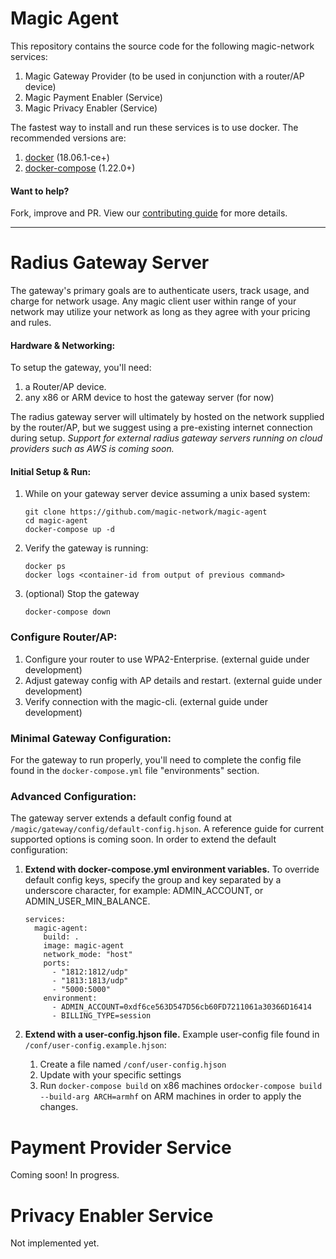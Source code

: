 # Magic Agent

This repository contains the source code for the following magic-network services:

1. Magic Gateway Provider (to be used in conjunction with a router/AP device)
1. Magic Payment Enabler (Service)
1. Magic Privacy Enabler (Service)

The fastest way to install and run these services is to use docker.  The recommended versions are: 
1. [docker](https://www.docker.com/get-started) (18.06.1-ce+)
1. [docker-compose](https://docs.docker.com/compose/install/) (1.22.0+)

#### Want to help?
Fork, improve and PR. View our [contributing guide](https://github.com/magic-network/magic-agent/blob/master/CONTRIBUTING.md) 
for more details.

---

# Radius Gateway Server    

The gateway's primary goals are to authenticate users, track usage, and charge for network usage. Any magic client user 
within range of your network may utilize your network as long as they agree with your pricing and rules.

#### Hardware & Networking:

To setup the gateway, you'll need:

1. a Router/AP device.
1. any x86 or ARM device to host the gateway server (for now)

The radius gateway server will ultimately by hosted on the network supplied by the router/AP, but we suggest 
using a pre-existing internet connection during setup. *Support for external radius gateway servers running on cloud providers such as AWS is
coming soon.*

#### Initial Setup & Run:

1. While on your gateway server device assuming a unix based system:
    ```
    git clone https://github.com/magic-network/magic-agent
    cd magic-agent
    docker-compose up -d
    ```

1. Verify the gateway is running:
    ```
    docker ps
    docker logs <container-id from output of previous command>
    ```
    
1. (optional) Stop the gateway
    ```
    docker-compose down
    ```

### Configure Router/AP:
1. Configure your router to use WPA2-Enterprise. (external guide under development)
1. Adjust gateway config with AP details and restart. (external guide under development)
1. Verify connection with the magic-cli. (external guide under development)

### Minimal Gateway Configuration:
For the gateway to run properly, you'll need to complete the config file found in the `docker-compose.yml` file 
"environments" section.

### Advanced Configuration:

The gateway server extends a default config found at `/magic/gateway/config/default-config.hjson`. A reference guide for current supported options is coming soon. In order 
to extend the default configuration:

1. **Extend with docker-compose.yml environment variables.** To override default config keys, specify the 
group and key separated by a underscore character, for example: ADMIN_ACCOUNT, or ADMIN_USER_MIN_BALANCE.
    ```
    services:
      magic-agent:
        build: .
        image: magic-agent
        network_mode: "host"
        ports:
          - "1812:1812/udp"
          - "1813:1813/udp"
          - "5000:5000"
        environment:
          - ADMIN_ACCOUNT=0xdf6ce563D547D56cb60FD7211061a30366D16414
          - BILLING_TYPE=session
    ```

1. **Extend with a user-config.hjson file.** Example user-config file found in `/conf/user-config.example.hjson`:

    1. Create a file named `/conf/user-config.hjson`
    1. Update with your specific settings
    1. Run `docker-compose build` on x86 machines or`docker-compose build --build-arg ARCH=armhf` on ARM machines in order
    to apply the changes.

# Payment Provider Service
Coming soon! In progress.

# Privacy Enabler Service
Not implemented yet.
